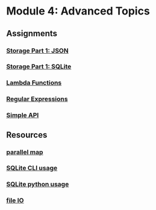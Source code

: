 # Module 4: Advanced Topics

## Assignments
### [Storage Part 1: JSON](assignments/storage_part1_json.md)
### [Storage Part 1: SQLite](assignments/storage_part2_sqlite.md)
### [Lambda Functions](assignments/lambda_functions.md)
### [Regular Expressions](assignments/regex.md)
### [Simple API](assignments/simple_api.md)

## Resources
### [parallel map](resources/parallel_map.py)
### [SQLite CLI usage](resources/sqlite_cli_usage.md)
### [SQLite python usage](resources/sqlite_python_usage.md)
### [file IO](resources/file_io.md)
